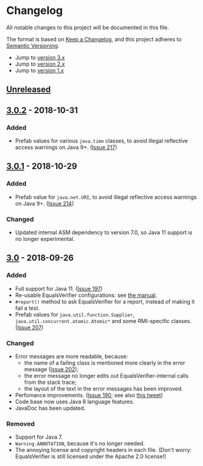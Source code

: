# Changelog

All notable changes to this project will be documented in this file.

The format is based on [Keep a Changelog](https://keepachangelog.com/en/1.0.0/),
and this project adheres to [Semantic Versioning](https://semver.org/spec/v2.0.0.html).

* Jump to [version 3.x](#3.x)
* Jump to [version 2.x](#2.x)
* Jump to [version 1.x](#1.x)


## [Unreleased]


<a name="3.x"/>

## [3.0.2] - 2018-10-31
### Added
- Prefab values for various `java.time` classes, to avoid illegal reflective access warnings on Java 9+. ([Issue 217](https://github.com/jqno/equalsverifier/issues/217))

## [3.0.1] - 2018-10-29
### Added
- Prefab value for `java.net.URI`, to avoid illegal reflective access warnings on Java 9+. ([Issue 214](https://github.com/jqno/equalsverifier/issues/214))

### Changed
- Updated internal ASM dependency to version 7.0, so Java 11 support is no longer experimental.

## [3.0] - 2018-09-26
### Added
- Full support for Java 11. ([Issue 197](https://github.com/jqno/equalsverifier/issues/197))
- Re-usable EqualsVerifier configurations: see [the manual](/equalsverifier/manual/reusing-configurations).
- `#report()` method to ask EqualsVerifier for a report, instead of making it fail a test.
- Prefab values for `java.util.function.Supplier`, `java.util.concurrent.atomic.Atomic*` and some RMI-specific classes. ([Issue 207](https://github.com/jqno/equalsverifier/issues/207))

### Changed
- Error messages are more readable, because:
  - the name of a failing class is mentioned more clearly in the error message ([Issue 202](https://github.com/jqno/equalsverifier/issues/202));
  - the error message no longer edits out EqualsVerifier-internal calls from the stack trace;
  - the layout of the text in the error messages has been improved.
- Perfomance improvements. ([Issue 190](https://github.com/jqno/equalsverifier/issues/190); see also [this tweet](https://twitter.com/jqno/status/1002562042862231552))
- Code base now uses Java 8 language features.
- JavaDoc has been updated.

### Removed
- Support for Java 7.
- `Warning.ANNOTATION`, because it's no longer needed.
- The annoying license and copyright headers in each file. (Don't worry: EqualsVerifier is still licensed under the Apache 2.0 license!)


<a name="2.x"/>


<a name="1.x"/>


[Unreleased]: https://github.com/jqno/equalsverifier/compare/equalsverifier-3.0.2...HEAD
[3.0.2]: https://github.com/jqno/equalsverifier/compare/equalsverifier-3.0.1...equalsverifier-3.0.2
[3.0.1]: https://github.com/jqno/equalsverifier/compare/equalsverifier-3.0...equalsverifier-3.0.1
[3.0]: https://github.com/jqno/equalsverifier/compare/equalsverifier-2.5.2...equalsverifier-3.0

